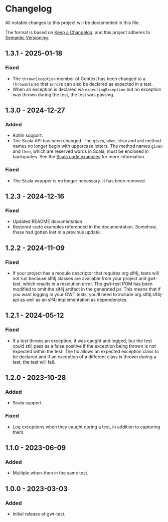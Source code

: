 # Changelog
All notable changes to this project will be documented in this file.

The format is based on [Keep a Changelog](https://keepachangelog.com/en/1.1.0/),
and this project adheres to [Semantic Versioning](https://semver.org/spec/v2.0.0.html).

## 1.3.1 - 2025-01-18

### Fixed
- The ```thrownException``` member of Context has been changed to a ```Throwable``` so that ```Error```s can also be declared
  as expected in a test.
- When an exception is declared via ```expectingException``` but no exception was thrown during the test, the test was passing.

## 1.3.0 - 2024-12-27

### Added
- Kotlin support.
- The Scala API has been changed. The ```given```, ```when```, ```then``` and ```and``` method names no longer begin with uppercase letters.
  The method names ```given``` and ```then```, which are reserved words in Scala, must be enclosed in backquotes.
  See the [Scala code examples](doc/scala-example.md) for more information.

### Fixed
- The Scala wrapper is no longer necessary. It has been removed.

## 1.2.3 - 2024-12-16

### Fixed
- Updated README documentation.
- Restored code examples referenced in the documentation. Somehow, these had gotten lost in a previous update.

## 1.2.2 - 2024-11-09

### Fixed
- If your project has a module descriptor that requires org.slf4j, tests will not run because slf4j classes are available from your project and
gwt-test, which results in a resolution error. The gwt-test POM has been modified to omit the slf4j artifact in the generated jar. This means that if
you want logging in your GWT tests, you'll need to include org.slf4j:slf4j-api as well as an slf4j implementation as dependencies.

## 1.2.1 - 2024-05-12

### Fixed
- If a test throws an exception, it was caught and logged, but the test could still pass as a false positive if the exception being thrown is not expected within the 
test. The fix allows an expected exception class to be declared and if an exception of a different class is thrown during a test, the test will fail. 

## 1.2.0 - 2023-10-28

### Added
- Scala support.

### Fixed
- Log exceptions when they caught during a test, in addition to capturing them.

## 1.1.0 - 2023-06-09

### Added
- Multiple when-then in the same test.

## 1.0.0 - 2023-03-03

### Added
- Initial release of gwt-test.